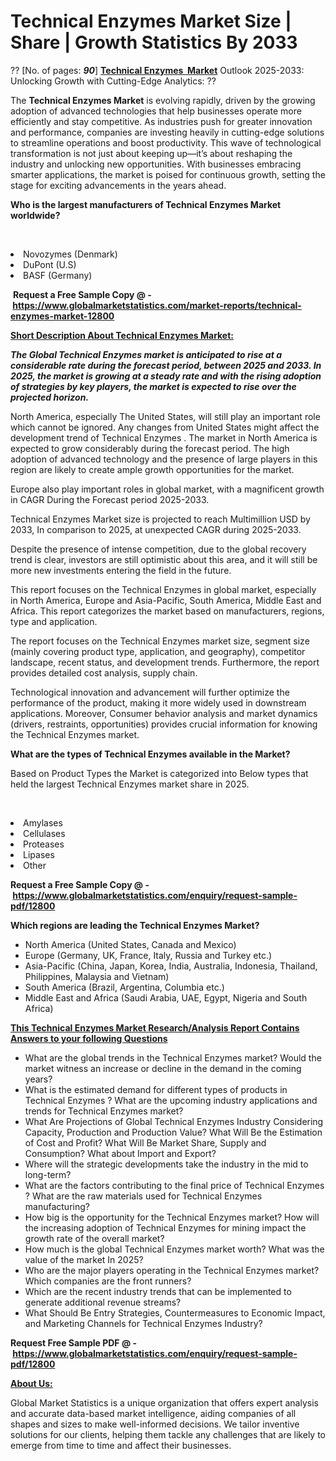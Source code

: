 <H1>Technical Enzymes Market Size | Share | Growth Statistics By 2033</H1><p>?? [No. of pages:&nbsp;<strong><em>90</em></strong>]&nbsp;<strong><a href="https://www.globalmarketstatistics.com/market-reports/technical-enzymes-market-12800">Technical Enzymes &nbsp;Market</a></strong>&nbsp;Outlook 2025-2033: Unlocking Growth with Cutting-Edge Analytics: ??</p><p>The <strong>Technical Enzymes Market</strong> is evolving rapidly, driven by the growing adoption of advanced technologies that help businesses operate more efficiently and stay competitive. As industries push for greater innovation and performance, companies are investing heavily in cutting-edge solutions to streamline operations and boost productivity. This wave of technological transformation is not just about keeping up&mdash;it&rsquo;s about reshaping the industry and unlocking new opportunities. With businesses embracing smarter applications, the market is poised for continuous growth, setting the stage for exciting advancements in the years ahead.</p><p><strong>Who is the largest manufacturers of Technical Enzymes Market worldwide?</strong></p><p>&nbsp;<li>Novozymes (Denmark)<li>DuPont (U.S)<li>BASF (Germany)</p><p>&nbsp;<strong>Request a Free Sample Copy @ -&nbsp;<a href="https://www.globalmarketstatistics.com/market-reports/technical-enzymes-market-12800">https://www.globalmarketstatistics.com/market-reports/technical-enzymes-market-12800</a></strong></p><p><strong><u>Short Description About Technical Enzymes Market:</u></strong></p><p><strong><em>The Global Technical Enzymes market is anticipated to rise at a considerable rate during the forecast period, between 2025 and 2033. In 2025, the market is growing at a steady rate and with the rising adoption of strategies by key players, the market is expected to rise over the projected horizon.</em></strong></p><p>North America, especially The United States, will still play an important role which cannot be ignored. Any changes from United States might affect the development trend of Technical Enzymes . The market in North America is expected to grow considerably during the forecast period. The high adoption of advanced technology and the presence of large players in this region are likely to create ample growth opportunities for the market.</p><p>Europe also play important roles in global market, with a magnificent growth in CAGR During the Forecast period 2025-2033.</p><p>Technical Enzymes Market size is projected to reach Multimillion USD by 2033, In comparison to 2025, at unexpected CAGR during 2025-2033.</p><p>Despite the presence of intense competition, due to the global recovery trend is clear, investors are still optimistic about this area, and it will still be more new investments entering the field in the future.</p><p>This report focuses on the Technical Enzymes in global market, especially in North America, Europe and Asia-Pacific, South America, Middle East and Africa. This report categorizes the market based on manufacturers, regions, type and application.</p><p>The report focuses on the Technical Enzymes market size, segment size (mainly covering product type, application, and geography), competitor landscape, recent status, and development trends. Furthermore, the report provides detailed cost analysis, supply chain.</p><p>Technological innovation and advancement will further optimize the performance of the product, making it more widely used in downstream applications. Moreover, Consumer behavior analysis and market dynamics (drivers, restraints, opportunities) provides crucial information for knowing the Technical Enzymes market.</p><p><strong>What are the types of Technical Enzymes available in the Market?</strong></p><p>Based on Product Types the Market is categorized into Below types that held the largest Technical Enzymes market share in 2025.</p><p>&nbsp;<li>Amylases<li> Cellulases<li> Proteases<li> Lipases<li> Other&nbsp;</p><p><strong>Request a Free Sample Copy @ -&nbsp;<a href="https://www.globalmarketstatistics.com/enquiry/request-sample-pdf/12800">https://www.globalmarketstatistics.com/enquiry/request-sample-pdf/12800</a></strong></p><p><strong>Which regions are leading the Technical Enzymes Market?</strong></p><ul><li>North America (United States, Canada and Mexico)</li><li>Europe (Germany, UK, France, Italy, Russia and Turkey etc.)</li><li>Asia-Pacific (China, Japan, Korea, India, Australia, Indonesia, Thailand, Philippines, Malaysia and Vietnam)</li><li>South America (Brazil, Argentina, Columbia etc.)</li><li>Middle East and Africa (Saudi Arabia, UAE, Egypt, Nigeria and South Africa)</li></ul><p><strong><u>This Technical Enzymes Market Research/Analysis Report Contains Answers to your following Questions</u></strong></p><ul><li>What are the global trends in the Technical Enzymes market? Would the market witness an increase or decline in the demand in the coming years?</li><li>What is the estimated demand for different types of products in Technical Enzymes ? What are the upcoming industry applications and trends for Technical Enzymes market?</li><li>What Are Projections of Global Technical Enzymes Industry Considering Capacity, Production and Production Value? What Will Be the Estimation of Cost and Profit? What Will Be Market Share, Supply and Consumption? What about Import and Export?</li><li>Where will the strategic developments take the industry in the mid to long-term?</li><li>What are the factors contributing to the final price of Technical Enzymes ? What are the raw materials used for Technical Enzymes manufacturing?</li><li>How big is the opportunity for the Technical Enzymes market? How will the increasing adoption of Technical Enzymes for mining impact the growth rate of the overall market?</li><li>How much is the global Technical Enzymes market worth? What was the value of the market In 2025?</li><li>Who are the major players operating in the Technical Enzymes market? Which companies are the front runners?</li><li>Which are the recent industry trends that can be implemented to generate additional revenue streams?</li><li>What Should Be Entry Strategies, Countermeasures to Economic Impact, and Marketing Channels for Technical Enzymes Industry?</li></ul><p><strong>Request Free Sample PDF @ -&nbsp;<a href="https://www.globalmarketstatistics.com/enquiry/request-sample-pdf/12800">https://www.globalmarketstatistics.com/enquiry/request-sample-pdf/12800</a></strong></p><p><strong><u>About Us:</u></strong></p><p>Global Market Statistics&nbsp;is a unique organization that offers expert analysis and accurate data-based market intelligence, aiding companies of all shapes and sizes to make well-informed decisions. We tailor inventive solutions for our clients, helping them tackle any challenges that are likely to emerge from time to time and affect their businesses.</p>
